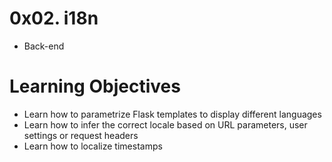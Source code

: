 # 0x02. i18n
* Back-end

# Learning Objectives
* Learn how to parametrize Flask templates to display different languages
* Learn how to infer the correct locale based on URL parameters, user settings or request headers
* Learn how to localize timestamps